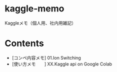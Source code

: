# kaggle-memo
Kaggleメモ（個人用、社内用雑記）

# Contents
* [コンペ内容メモ] 01.Ion Switching 
* [使い方メモ　　] XX.Kaggle api on Google Colab 
